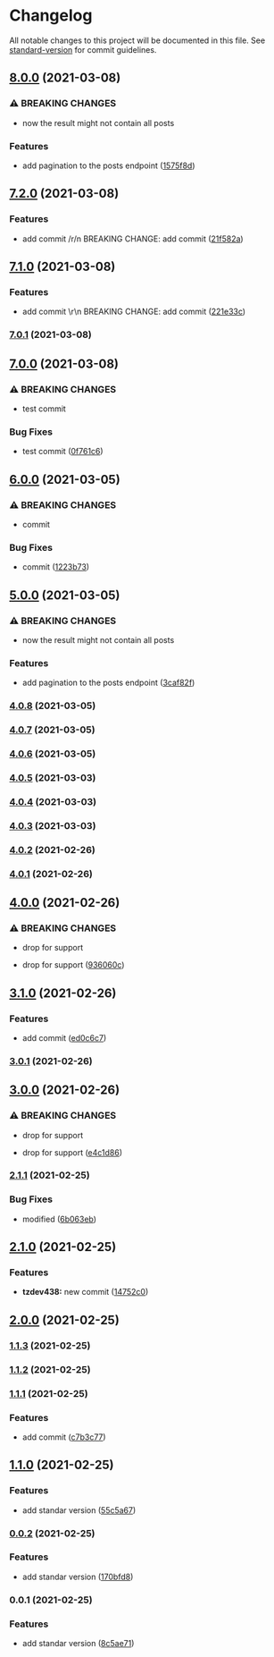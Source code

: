 # Changelog

All notable changes to this project will be documented in this file. See [standard-version](https://github.com/conventional-changelog/standard-version) for commit guidelines.

## [8.0.0](https://github.com/BrayantGB14/test/compare/v7.2.0...v8.0.0) (2021-03-08)


### ⚠ BREAKING CHANGES

* now the result might not contain all posts

### Features

* add pagination to the posts endpoint ([1575f8d](https://github.com/BrayantGB14/test/commit/1575f8d787e5717b2ca78e193c40f6941b83be56))

## [7.2.0](https://github.com/BrayantGB14/test/compare/v7.1.0...v7.2.0) (2021-03-08)


### Features

* add commit /r/n BREAKING CHANGE: add commit ([21f582a](https://github.com/BrayantGB14/test/commit/21f582ac20512ab16840b6a5844b5c64f514ad5e))

## [7.1.0](https://github.com/BrayantGB14/test/compare/v7.0.1...v7.1.0) (2021-03-08)


### Features

* add commit \r\n BREAKING CHANGE: add commit ([221e33c](https://github.com/BrayantGB14/test/commit/221e33cee24918a6009218ce7c8fd46dca5c10e7))

### [7.0.1](https://github.com/BrayantGB14/test/compare/v7.0.0...v7.0.1) (2021-03-08)

## [7.0.0](https://github.com/BrayantGB14/test/compare/v6.0.0...v7.0.0) (2021-03-08)


### ⚠ BREAKING CHANGES

* test commit

### Bug Fixes

* test commit ([0f761c6](https://github.com/BrayantGB14/test/commit/0f761c661381759a94af2dac1194e614f8a7e3b2))

## [6.0.0](https://github.com/BrayantGB14/test/compare/v5.0.0...v6.0.0) (2021-03-05)


### ⚠ BREAKING CHANGES

* commit

### Bug Fixes

* commit ([1223b73](https://github.com/BrayantGB14/test/commit/1223b732918cb5e849dd57638435609bb0237076))

## [5.0.0](https://github.com/BrayantGB14/test/compare/v4.0.8...v5.0.0) (2021-03-05)


### ⚠ BREAKING CHANGES

* now the result might not contain all posts

### Features

* add pagination to the posts endpoint ([3caf82f](https://github.com/BrayantGB14/test/commit/3caf82ffe692a43f4c413fe3aefc880d6d6fbeae))

### [4.0.8](https://github.com/BrayantGB14/test/compare/v4.0.7...v4.0.8) (2021-03-05)

### [4.0.7](https://github.com/BrayantGB14/test/compare/v4.0.6...v4.0.7) (2021-03-05)

### [4.0.6](https://github.com/BrayantGB14/test/compare/v4.0.5...v4.0.6) (2021-03-05)

### [4.0.5](https://github.com/BrayantGB14/test/compare/v4.0.4...v4.0.5) (2021-03-03)

### [4.0.4](https://github.com/BrayantGB14/test/compare/v4.0.3...v4.0.4) (2021-03-03)

### [4.0.3](https://github.com/BrayantGB14/test/compare/v4.0.2...v4.0.3) (2021-03-03)

### [4.0.2](https://github.com/BrayantGB14/test/compare/v4.0.1...v4.0.2) (2021-02-26)

### [4.0.1](https://github.com/BrayantGB14/test/compare/v4.0.0...v4.0.1) (2021-02-26)

## [4.0.0](https://github.com/BrayantGB14/test/compare/v3.1.0...v4.0.0) (2021-02-26)


### ⚠ BREAKING CHANGES

* drop for support

* drop for support ([936060c](https://github.com/BrayantGB14/test/commit/936060c364a01a3a0d92a8569bf05cc23fe3f605))

## [3.1.0](https://github.com/BrayantGB14/test/compare/v3.0.1...v3.1.0) (2021-02-26)


### Features

* add commit ([ed0c6c7](https://github.com/BrayantGB14/test/commit/ed0c6c75980856063f70ef65443bd9ebb619b072))

### [3.0.1](https://github.com/BrayantGB14/test/compare/v3.0.0...v3.0.1) (2021-02-26)

## [3.0.0](https://github.com/BrayantGB14/test/compare/v2.1.1...v3.0.0) (2021-02-26)


### ⚠ BREAKING CHANGES

* drop for support

* drop for support ([e4c1d86](https://github.com/BrayantGB14/test/commit/e4c1d8642263a5ffed7ce4e3515ee786551387e9))

### [2.1.1](https://github.com/BrayantGB14/test/compare/v2.1.0...v2.1.1) (2021-02-25)


### Bug Fixes

* modified ([6b063eb](https://github.com/BrayantGB14/test/commit/6b063eb39fd2433cf7177f1e08e2768eee0f2ea3))

## [2.1.0](https://github.com/BrayantGB14/test/compare/v2.0.0...v2.1.0) (2021-02-25)


### Features

* **tzdev438:** new commit ([14752c0](https://github.com/BrayantGB14/test/commit/14752c01dea47c6e6ea3c8de8201d156dc84269c))

## [2.0.0](https://github.com/BrayantGB14/test/compare/v1.1.3...v2.0.0) (2021-02-25)

### [1.1.3](https://github.com/BrayantGB14/test/compare/v1.1.2...v1.1.3) (2021-02-25)

### [1.1.2](https://github.com/BrayantGB14/test/compare/v1.1.1...v1.1.2) (2021-02-25)

### [1.1.1](https://github.com/BrayantGB14/test/compare/v1.1.0...v1.1.1) (2021-02-25)


### Features

* add commit ([c7b3c77](https://github.com/BrayantGB14/test/commit/c7b3c773dbddc760110a496883a0043a2b37c987))

## [1.1.0](https://github.com/BrayantGB14/test/compare/v0.0.2...v1.1.0) (2021-02-25)


### Features

* add standar version ([55c5a67](https://github.com/BrayantGB14/test/commit/55c5a67e87061185621c05798ca3d0eb8e1b02b3))

### [0.0.2](https://github.com/BrayantGB14/test/compare/v0.0.1...v0.0.2) (2021-02-25)


### Features

* add standar version ([170bfd8](https://github.com/BrayantGB14/test/commit/170bfd87dfad90ef7190d10e2f14f326a3360cc8))

### 0.0.1 (2021-02-25)


### Features

* add standar version ([8c5ae71](https://github.com/BrayantGB14/test/commit/8c5ae711a55a19a036cc27b860dcb1697fae6630))
